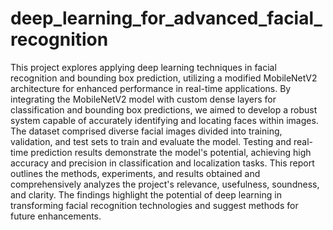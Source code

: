 # deep_learning_for_advanced_facial_recognition

This project explores applying deep learning techniques in facial recognition and bounding box prediction, utilizing a modified MobileNetV2 architecture for enhanced performance in real-time applications. By integrating the MobileNetV2 model with custom dense layers for classification and bounding box predictions, we aimed to develop a robust system capable of accurately identifying and locating faces within images. The dataset comprised diverse facial images divided into training, validation, and test sets to train and evaluate the model. Testing and real-time prediction results demonstrate the model's potential, achieving high accuracy and precision in classification and localization tasks. This report outlines the methods, experiments, and results obtained and comprehensively analyzes the project's relevance, usefulness, soundness, and clarity. The findings highlight the potential of deep learning in transforming facial recognition technologies and suggest methods for future enhancements.
